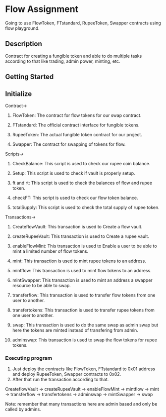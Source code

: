 # Flow Assignment

Going to use FlowToken, FTstandard, RupeeToken, Swapper contracts using flow playground.

## Description

Contract for creating a fungible token and able to do multiple tasks according to that like trading, admin power, minting, etc.

## Getting Started

## Initialize

Contract->


1. FlowToken:  The contract for flow tokens for our swap contract.

2. FTstandard:  The official contract interface for fungible tokens.

3. RupeeToken:  The actual fungible token contract for our project.

4. Swapper:   The contract for swapping of tokens for flow.


Scripts->


1. CheckBalance:   This script is used to check our rupee coin balance.

2. Setup: This script is used to check if vault is properly setup.

3. ft and rt:  This script is used to check the balances of flow and rupee token.

4. checkFT:   This script is used to check our flow token balance.

5. totalSupply:   This script is used to check the total supply of rupee token.


Transactions->


1. CreateflowVault:   This transaction is used to Create a flow vault.

2. createRupeeVault:  This transaction is used to Create a rupee vault.

3. enableFlowMint:   This transaction is used to Enable a user to be able to mint a limited number of flow tokens.

4. mint:   This transaction is used to mint rupee tokens to an address.

5. mintflow:   This transaction is used to mint flow tokens to an address.

6. mintSwapper:    This transaction is used to mint an address a swapper resource to be able to swap.

7. transferflow: This transaction is used to transfer flow tokens from one user to another.

8. transfertokens: This transaction is used to transfer rupee tokens from one user to another.

9. swap:   This transaction is used to do the same swap as admin swap but here the tokens are minted instead of transfering from admin.

10. adminswap:   This transaction is used to swap the flow tokens for rupee tokens.


### Executing program

1. Just deploy the contracts like FlowToken, FTstandard to 0x01 address and deploy RupeeToken, Swapper contracts to 0x02.
2. After that run the transaction according to that. 

CreateflowVault -> createRupeeVault -> enableFlowMint -> mintflow -> mint -> transferflow -> transfertokens -> adminswap -> mintSwapper -> swap

Note: remember that many transactions here are admin based and only be called by admins.
